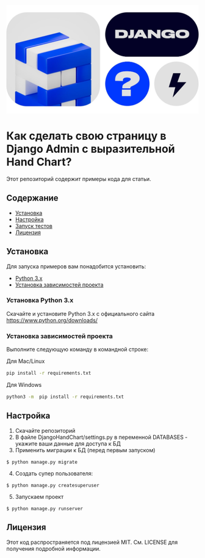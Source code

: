 ![django1.jpg](static%2Fdjango1.jpg)
# Как сделать свою страницу в Django Admin с выразительной Hand Chart?

Этот репозиторий содержит примеры кода для статьи.

## Содержание

* [Установка](#установка)
* [Настройка](#настройка)
* [Запуск тестов](#запуск-тестов)
* [Лицензия](#лицензия)


## Установка
Для запуска примеров вам понадобится установить:

* [Python 3.x](#установка-python-3x)
* [Установка зависимостей проекта](#установка-зависимостей-проекта)


### Установка Python 3.x
Скачайте и установите Python 3.x с официального сайта https://www.python.org/downloads/


### Установка зависимостей проекта

Выполните следующую команду в командной строке:

Для Mac/Linux
````bash
pip install -r requirements.txt
````

Для Windows
````bash
python3 -m  pip install -r requirements.txt
````


## Настройка

1. Скачайте репозиторий
2. В файле DjangoHandChart/settings.py в переменной DATABASES - укажите ваши данные для доступа к БД
3. Применить миграции к БД (перед первым запуском)
```
$ python manage.py migrate
```

4. Создать супер пользователя:

```
$ python manage.py createsuperuser
```

5. Запускаем проект
```
$ python manage.py runserver
```

## Лицензия

Этот код распространяется под лицензией MIT. См. LICENSE для получения подробной информации.

